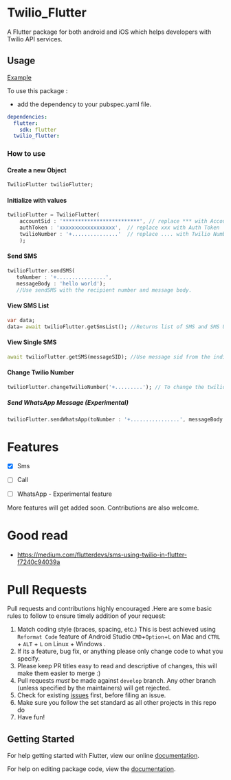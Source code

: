 # Twilio_Flutter

A Flutter package for both android and iOS which helps developers with Twilio API services.

## Usage

[Example](https://github.com/adarshbalu/twilio_flutter/blob/master/example/lib/main.dart)

To use this package :

- add the dependency to your pubspec.yaml file.

```yaml
dependencies:
  flutter:
    sdk: flutter
  twilio_flutter:
```

### How to use


#### Create a new Object
```dart
TwilioFlutter twilioFlutter; 
```

#### Initialize with values
```dart
twilioFlutter = TwilioFlutter(
    accountSid : '*************************', // replace *** with Account SID
    authToken : 'xxxxxxxxxxxxxxxxxx',  // replace xxx with Auth Token
    twilioNumber : '+...............'  // replace .... with Twilio Number
    );
```
#### Send SMS
```dart
twilioFlutter.sendSMS(
   toNumber : '+................', 
   messageBody : 'hello world'); 
   //Use sendSMS with the recipient number and message body.
```

#### View SMS List
```dart
var data;
data= await twilioFlutter.getSmsList(); //Returns list of SMS and SMS URL .
```

#### View Single SMS
```dart
await twilioFlutter.getSMS(messageSID); //Use message sid from the individual messages.
```

#### Change Twilio Number
```dart
twilioFlutter.changeTwilioNumber('+.........'); // To change the twilio number
```

##### Send WhatsApp Message (Experimental)
```dart
twilioFlutter.sendWhatsApp(toNumber : '+................', messageBody : 'hello world');
```

# Features

- [x] Sms
- [ ] Call
- [ ] WhatsApp - Experimental feature


More features will get added soon. Contributions are also welcome.

# Good read

- https://medium.com/flutterdevs/sms-using-twilio-in-flutter-f7240c94039a

# Pull Requests

Pull requests and contributions highly encouraged .Here are some basic rules to follow to ensure timely addition of your request:

1.  Match coding style (braces, spacing, etc.) This is best achieved using `Reformat Code` feature of Android Studio `CMD`+`Option`+`L` on Mac and `CTRL` + `ALT` + `L` on Linux + Windows .
2.  If its a feature, bug fix, or anything please only change code to what you specify.
3.  Please keep PR titles easy to read and descriptive of changes, this will make them easier to merge :)
4.  Pull requests _must_ be made against `develop` branch. Any other branch (unless specified by the maintainers) will get rejected.
5.  Check for existing [issues](https://github.com/adarshbalu/twilio_flutter/issues) first, before filing an issue.
6.  Make sure you follow the set standard as all other projects in this repo do
7.  Have fun!

## Getting Started

For help getting started with Flutter, view our online [documentation](https://flutter.io/).

For help on editing package code, view the [documentation](https://flutter.io/developing-packages/).
